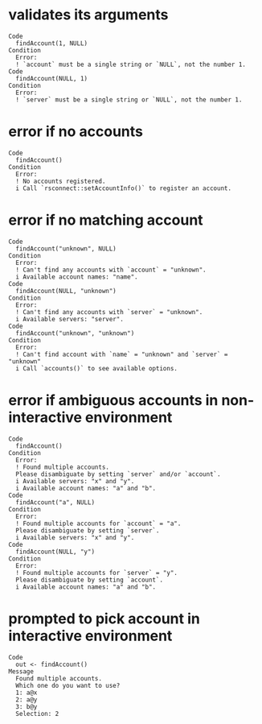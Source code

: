 # validates its arguments

    Code
      findAccount(1, NULL)
    Condition
      Error:
      ! `account` must be a single string or `NULL`, not the number 1.
    Code
      findAccount(NULL, 1)
    Condition
      Error:
      ! `server` must be a single string or `NULL`, not the number 1.

# error if no accounts

    Code
      findAccount()
    Condition
      Error:
      ! No accounts registered.
      i Call `rsconnect::setAccountInfo()` to register an account.

# error if no matching account

    Code
      findAccount("unknown", NULL)
    Condition
      Error:
      ! Can't find any accounts with `account` = "unknown".
      i Available account names: "name".
    Code
      findAccount(NULL, "unknown")
    Condition
      Error:
      ! Can't find any accounts with `server` = "unknown".
      i Available servers: "server".
    Code
      findAccount("unknown", "unknown")
    Condition
      Error:
      ! Can't find account with `name` = "unknown" and `server` = "unknown"
      i Call `accounts()` to see available options.

# error if ambiguous accounts in non-interactive environment

    Code
      findAccount()
    Condition
      Error:
      ! Found multiple accounts.
      Please disambiguate by setting `server` and/or `account`.
      i Available servers: "x" and "y".
      i Available account names: "a" and "b".
    Code
      findAccount("a", NULL)
    Condition
      Error:
      ! Found multiple accounts for `account` = "a".
      Please disambiguate by setting `server`.
      i Available servers: "x" and "y".
    Code
      findAccount(NULL, "y")
    Condition
      Error:
      ! Found multiple accounts for `server` = "y".
      Please disambiguate by setting `account`.
      i Available account names: "a" and "b".

# prompted to pick account in interactive environment

    Code
      out <- findAccount()
    Message
      Found multiple accounts.
      Which one do you want to use?
      1: a@x
      2: a@y
      3: b@y
      Selection: 2


